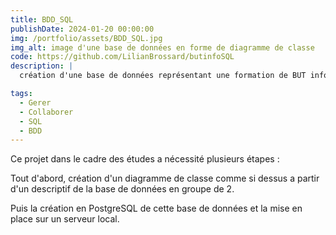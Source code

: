 ```yaml
---
title: BDD_SQL
publishDate: 2024-01-20 00:00:00
img: /portfolio/assets/BDD_SQL.jpg
img_alt: image d'une base de données en forme de diagramme de classe
code: https://github.com/LilianBrossard/butinfoSQL
description: |
  création d'une base de données représentant une formation de BUT informatique

tags:
  - Gerer
  - Collaborer
  - SQL
  - BDD
---
```


Ce projet dans le cadre des études a nécessité plusieurs étapes :

Tout d'abord, création d'un diagramme de classe comme si dessus a partir d'un descriptif de la base de données en groupe de 2.

Puis la création en PostgreSQL de cette base de données et la mise en place sur un serveur local.